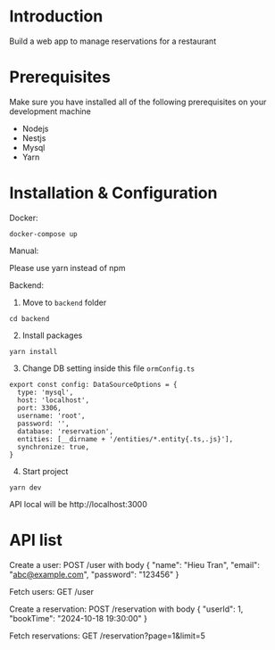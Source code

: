 # Introduction
Build a web app to manage reservations for a restaurant

# Prerequisites
Make sure you have installed all of the following prerequisites on your development machine
* Nodejs
* Nestjs
* Mysql
* Yarn

# Installation & Configuration
Docker:
```
docker-compose up
```

Manual:

Please use yarn instead of npm

Backend: 

1. Move to `backend` folder
```
cd backend
```

2. Install packages
```
yarn install
```

3. Change DB setting inside this file `ormConfig.ts`
```
export const config: DataSourceOptions = {
  type: 'mysql',
  host: 'localhost',
  port: 3306,
  username: 'root',
  password: '',
  database: 'reservation',
  entities: [__dirname + '/entities/*.entity{.ts,.js}'],
  synchronize: true,
}
```

4. Start project
```
yarn dev
```
API local will be http://localhost:3000

# API list

Create a user: POST /user with body { "name": "Hieu Tran", "email": "abc@example.com", "password": "123456" }

Fetch users: GET /user

Create a reservation: POST /reservation with body { "userId": 1, "bookTime": "2024-10-18 19:30:00" }

Fetch reservations: GET /reservation?page=1&limit=5